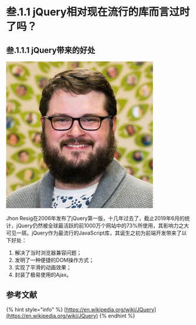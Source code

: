 # 叁.1.1 jQuery相对现在流行的库而言过时了吗？

## 叁.1.1.1 jQuery带来的好处

![jQuery&#x4E4B;&#x7236; Jhon Resig](../.gitbook/assets/john-resig.jpg)

Jhon Resig在2006年发布了jQuery第一版，十几年过去了，截止2019年6月的统计，jQuery仍然被全球最活跃的前1000万个网站中的73%所使用，其影响力之大可见一斑。jQuery作为最流行的JavaScript库，其诞生之初为前端开发带来了以下好处：

1. 解决了当时浏览器兼容问题；
2. 发明了一种便捷的DOM操作方式；
3. 实现了平滑的动画效果；
4. 封装了极易使用的Ajax。

## 参考文献

{% hint style="info" %}
[https://en.wikipedia.org/wiki/JQuery](https://en.wikipedia.org/wiki/JQuery)
{% endhint %}

